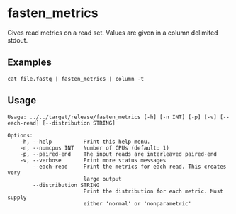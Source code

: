 # fasten_metrics

Gives read metrics on a read set.
Values are given in a column delimited stdout.

## Examples

```
cat file.fastq | fasten_metrics | column -t
```

## Usage

    Usage: ../../target/release/fasten_metrics [-h] [-n INT] [-p] [-v] [--each-read] [--distribution STRING]
    
    Options:
        -h, --help          Print this help menu.
        -n, --numcpus INT   Number of CPUs (default: 1)
        -p, --paired-end    The input reads are interleaved paired-end
        -v, --verbose       Print more status messages
            --each-read     Print the metrics for each read. This creates very
                            large output
            --distribution STRING
                            Print the distribution for each metric. Must supply
                            either 'normal' or 'nonparametric'
    

